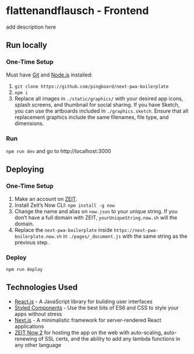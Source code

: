 # flattenandflausch - Frontend 
add description here

## Run locally

### One-Time Setup

Must have [Git](https://git-scm.com/book/en/v2/Getting-Started-Installing-Git) and [Node.js](https://nodejs.org/en/) installed:

1. `git clone https://github.com/pingboard/next-pwa-boilerplate`
2. `npm i`
3. Replace all images in `./static/graphics/` with your desired app icons, splash screens, and thumbnail for social sharing. If you have Sketch, you can use the artboards included in `./graphics.sketch`. Ensure that all replacement graphics include the same filenames, file type, and dimensions.

### Run

`npm run dev` and go to http://localhost:3000

## Deploying

### One-Time Setup

1. Make an account on [ZEIT](https://zeit.co).
2. Install Zeit’s Now CLI: `npm install -g now`
3. Change the name and alias on `now.json` to your unique string. If you don’t have a full domain with ZEIT, `yourUniqueString.now.sh` will the domain.
4. Replace the `next-pwa-boilerplate` inside `https://next-pwa-boilerplate.now.sh` in `./pages/_document.js` with the same string as the previous step.

### Deploy

`npm run deploy`


## Technologies Used

- [React.js](https://reactjs.org/) - A JavaScript library for building user interfaces
- [Styled Components](https://www.styled-components.com/) - Use the best bits of ES6 and CSS to style your apps without stress
- [Next.js](https://nextjs.org/) - A minimalistic framework for server-rendered React applications
- [ZEIT Now 2](https://zeit.co/now) for hosting the app on the web with auto-scaling, auto-renewing of SSL certs, and the ability to add any lambda functions in any other language
